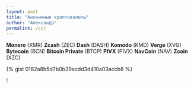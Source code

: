 ```yaml
---
layout: post
title: "Анонимные криптовалюты"
author: "Александр"
permalink: /cc/
---
```


**Monero** (XMR)
**Zcash** (ZEC)
**Dash** (DASH)
**Komodo** (KMD)
**Verge** (XVG)
**Bytecoin** (BCN)
**Bitcoin Private** (BTCP)
**PIVX** (PIVX)
**NavCoin** (NAV)
**Zcoin** (XZC)

{% gist 0182a8b5d7b0b39ecdd3d410a03accb8 %}

<script src="https://gist.github.com/ivlev/0182a8b5d7b0b39ecdd3d410a03accb8.js"></script>

!<script src="https://gist.github.com/ivlev/6324258bc3b010e663c5a23b566a71bb.js"></script>

<script>
console.log("This is a string in the console.");
</script>

<script>
var time = new Date();
console.log(time.getHours() + ":" + time.getMinutes() + ":" + time.getSeconds());
</script>

